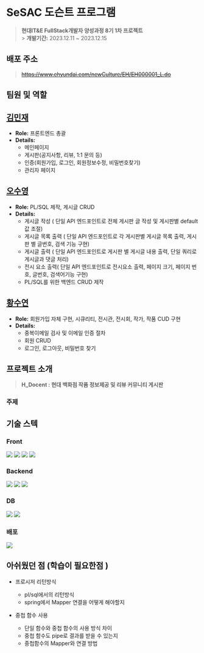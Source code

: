 # SeSAC 도슨트 프로그램

> **현대IT&E FullStack개발자 양성과정 8기 1차 프로젝트**<br> > **개발기간:** 2023.12.11 ~ 2023.12.15</p>

## 배포 주소

> ~~https://www.ehyundai.com/newCulture/EH/EH000001_L.do~~

## 팀원 및 역할

## [김민재](https://github.com/lake041)
- **Role:** 프론트엔드 총괄
- **Details:** 
  - 메인페이지
  - 게시판(공지사항, 리뷰, 1:1 문의 등)
  - 인증(회원가입, 로그인, 회원정보수정, 비밀번호찾기)
  - 관리자 페이지

## [오수영](https://github.com/osy9757)
- **Role:** PL/SQL 제작, 게시글 CRUD
- **Details:** 
  - 게시글 작성 ( 단일 API 엔드포인트로 전체 게시판 글 작성 및 게시판별 default 값 조절)
  - 게시글 목록 출력 ( 단일 API 엔드포인트로 각 게시판별 게시글 목록 출력, 게시판 별 글번호,  검색 기능 구현)
  - 게시글 출력 ( 단일 API 엔드포인트로 게시판 별 게시글 내용 출력, 단일 쿼리로 게시글과 댓글 처리)
  - 전시 요소 출력(  단일 API 엔드포인트로 전시요소 출력, 페이지 크기, 페이지 번호, 글번호, 검색어기능 구현)
  - PL/SQL를 위한 백엔드 CRUD 제작

## [황수연](https://github.com/roonhyeon)
- **Role:** 회원가입 자체 구현, 시큐리티, 전시관, 전시회, 작가, 작품 CUD 구현
- **Details:** 
  - 중복이메일 검사 및 이메일 인증 절차
  - 회원 CRUD
  - 로그인, 로그아웃, 비밀번호 찾기


## 프로젝트 소개

>    **H_Docent : 현대 백화점 작품 정보제공 및 리뷰 커뮤니티 게시판**
### 주제

## 기술 스텍

### Front
<img src="https://img.shields.io/badge/React-61DAFB?style=for-the-badge&logo=React&logoColor=white">
<img src="https://img.shields.io/badge/redux-764abc?style=for-the-badge&logo=redux&logoColor=white">
<img src="https://img.shields.io/badge/tailwindcss-06B6D4?style=for-the-badge&logo=tailwindcss&logoColor=white">
<img src="https://img.shields.io/badge/amazons3-569A31?style=for-the-badge&logo=amazons3&logoColor=white">

### Backend
<img src="https://img.shields.io/badge/spring-6DB33F?style=for-the-badge&logo=spring&logoColor=white">
<img src="https://img.shields.io/badge/springsecurity-6DB33F?style=for-the-badge&logo=springsecurity&logoColor=white">
<img src="https://img.shields.io/badge/amazonec2-FF9900?style=for-the-badge&logo=amazonec2&logoColor=white">

### DB
<img src="https://img.shields.io/badge/oracle-F80000?style=for-the-badge&logo=oracle&logoColor=white">
<img src="https://img.shields.io/badge/amazonrds-527FFF?style=for-the-badge&logo=amazonrds&logoColor=white">

### 배포
<img src="https://img.shields.io/badge/jenkins-D24939?style=for-the-badge&logo=jenkins&logoColor=white">



## 아쉬웠던 점 (학습이 필요한점 )

- 프로시저 리턴방식
  - pl/sql에서의 리턴방식
  - spring에서 Mapper 연결을 어떻게 해야할지

- 중첩 함수 사용
  - 단일 함수와 중첩 함수의 사용 방식 차이
  - 중첩 함수도 pipe로 결과를 받을 수 있는지
  - 중첩함수의 Mapper와 연결 방법